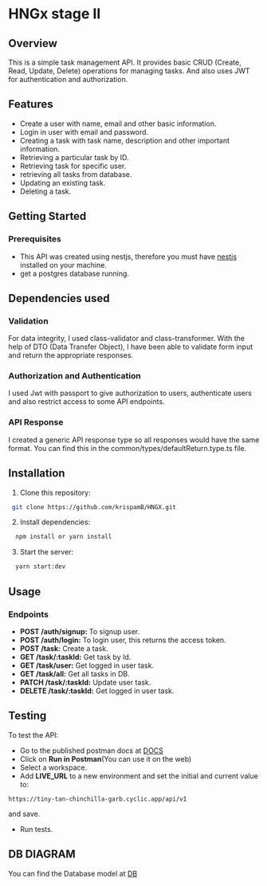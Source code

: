 # HNGx stage II
## Overview
This is a simple task management API. It provides basic CRUD (Create, Read, Update, Delete) operations for managing tasks. And also uses JWT for authentication and authorization. 

## Features

- Create a user with name, email and other basic information.
- Login in user with email and password.
- Creating a task with task name, description and other important information.
- Retrieving a particular task by ID.
- Retrieving task for specific user.
- retrieving all tasks from database.
- Updating an existing task.
- Deleting a task.

## Getting Started

### Prerequisites
- This API was created using nestjs, therefore you must have [nestjs](https://docs.nestjs.com/) installed on your machine.
- get a postgres database running.

## Dependencies used
### Validation
For data integrity, I used class-validator and class-transformer. With the help of DTO (Data Transfer Object), I have been able to validate form input and return the appropriate responses.

### Authorization and Authentication
I used Jwt with passport to give authorization to users, authenticate users and also restrict access to some API endpoints.

### API Response
I created a generic API response type so all responses would have the same format. You can find this in the common/types/defaultReturn.type.ts file.

## Installation
1. Clone this repository:
```bash
 git clone https://github.com/krispamB/HNGX.git 
```
2. Install dependencies:
```bash
  npm install or yarn install
```
3. Start the server:
  ```bash
    yarn start:dev
  ```

## Usage

### Endpoints

- **POST /auth/signup:** To signup user.
- **POST /auth/login:** To login user, this returns the access token.
- **POST /task:** Create a task.
- **GET /task/:taskId:** Get task by Id.
- **GET /task/user:** Get logged in user task.
- **GET /task/all:** Get all tasks in DB.
- **PATCH /task/:taskId:** Update user task.
- **DELETE /task/:taskId:** Get logged in user task.

## Testing
To test the API:
- Go to the published postman docs at [DOCS](https://documenter.getpostman.com/view/31093363/2s9YeN3UgQ)
- Click on **Run in Postman**(You can use it on the web)
- Select a workspace.
- Add **LIVE_URL** to a new environment and set the initial and current value to: 
```
https://tiny-tan-chinchilla-garb.cyclic.app/api/v1
```
and save.
- Run tests.



## DB DIAGRAM
You can find the Database model at [DB](https://lucid.app/documents/view/6390f608-b069-47c1-894e-f075f8dc6e7e)
